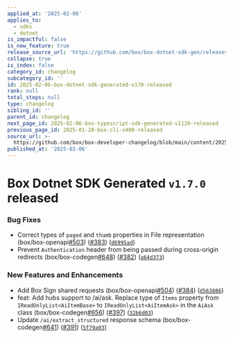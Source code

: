```yaml
---
applied_at: '2025-02-06'
applies_to:
  - sdks
  - dotnet
is_impactful: false
is_new_feature: true
release_source_url: 'https://github.com/box/box-dotnet-sdk-gen/releases/tag/v1.7.0'
collapse: true
is_index: false
category_id: changelog
subcategory_id: ''
id: 2025-02-06-box-dotnet-sdk-generated-v170-released
rank: null
total_steps: null
type: changelog
sibling_id: ''
parent_id: changelog
next_page_id: 2025-02-06-box-typescript-sdk-generated-v1120-released
previous_page_id: 2025-01-28-box-cli-v400-released
source_url: >-
  https://github.com/box/box-developer-changelog/blob/main/content/2025/02-06-box-dotnet-sdk-generated-v170-released.md
published_at: '2025-02-06'
---
```

# Box Dotnet SDK Generated `v1.7.0` released

### Bug Fixes

* Correct types of `paged` and `thumb` properties in File representation (box/box-openapi[#503][1]) ([#383][2]) ([`d6995ad`][3])
* Prevent `Authentication` header from being passed during cross-origin redirects (box/box-codegen[#648][4]) ([#382][5]) ([`a64d373`][6])

### New Features and Enhancements

* Add Box Sign shared requests (box/box-openapi[#504][7]) ([#384][8]) ([`d563886`][9])
* feat: Add hubs support to /ai/ask. Replace type of `Items` property from `IReadOnlyList<AiItemBase>` to `IReadOnlyList<AiItemAsk>` in the `AiAsk` class (box/box-codegen[#656][10]) ([#397][11]) ([`32b6d03`][12])
* Update `/ai/extract_structured` response schema (box/box-codegen[#641][13]) ([#391][14]) ([`5f79a03`][15])

[1]: https://github.com/box/box-dotnet-sdk-gen/issues/503

[2]: https://github.com/box/box-dotnet-sdk-gen/issues/383

[3]: https://github.com/box/box-dotnet-sdk-gen/commit/d6995ad8ffa4f2cceb8195ffbfb6606f934a671f

[4]: https://github.com/box/box-dotnet-sdk-gen/issues/648

[5]: https://github.com/box/box-dotnet-sdk-gen/issues/382

[6]: https://github.com/box/box-dotnet-sdk-gen/commit/a64d373a935cd2a8e6f72184b8dc129a973e9d45

[7]: https://github.com/box/box-dotnet-sdk-gen/issues/504

[8]: https://github.com/box/box-dotnet-sdk-gen/issues/384

[9]: https://github.com/box/box-dotnet-sdk-gen/commit/d563886f2a2f48a20df13600f9c25ff95198a56f

[10]: https://github.com/box/box-dotnet-sdk-gen/issues/656

[11]: https://github.com/box/box-dotnet-sdk-gen/issues/397

[12]: https://github.com/box/box-dotnet-sdk-gen/commit/32b6d03aba97c18a8901efe98fc60c74e10197ce

[13]: https://github.com/box/box-dotnet-sdk-gen/issues/641

[14]: https://github.com/box/box-dotnet-sdk-gen/issues/391

[15]: https://github.com/box/box-dotnet-sdk-gen/commit/5f79a03453b9339a26eb130113d8f55748f0d912